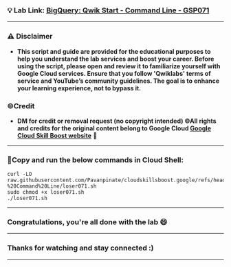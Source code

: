 

### 💡 Lab Link: [BigQuery: Qwik Start - Command Line - GSP071](https://www.cloudskillsboost.google/focuses/577?parent=catalog)



---

### ⚠️ Disclaimer
- **This script and guide are provided for  the educational purposes to help you understand the lab services and boost your career. Before using the script, please open and review it to familiarize yourself with Google Cloud services. Ensure that you follow 'Qwiklabs' terms of service and YouTube’s community guidelines. The goal is to enhance your learning experience, not to bypass it.**

### ©Credit
- **DM for credit or removal request (no copyright intended) ©All rights and credits for the original content belong to Google Cloud [Google Cloud Skill Boost website](https://www.cloudskillsboost.google/)** 🙏

---

### 🚨Copy and run the below commands in Cloud Shell:

```
curl -LO raw.githubusercontent.com/Pavanpinate/cloudskillsboost.google/refs/heads/main/BigQuery_%20Qwik%20Start%20-%20Command%20Line/loser071.sh
sudo chmod +x loser071.sh
./loser071.sh
```
---

### Congratulations, you're all done with the lab 😄

---


### Thanks for watching and stay connected :)
---
